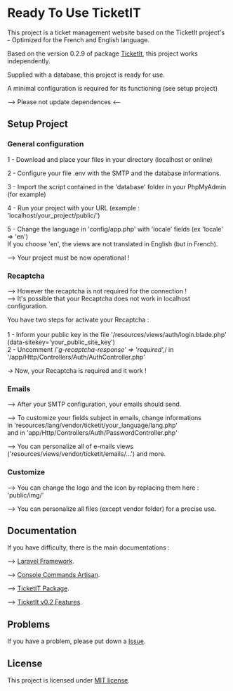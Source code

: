 # Ready To Use TicketIT

This project is a ticket management website based on the TicketIt project's - Optimized for the French and English language.

Based on the version 0.2.9 of package [TicketIt](https://github.com/thekordy/ticketit), this project works independently.

Supplied with a database, this project is ready for use.

A minimal configuration is required for its functioning (see setup project)

--> Please not update dependences <--


## Setup Project

### General configuration

1 - Download and place your files in your directory (localhost or online)

2 - Configure your file .env with the SMTP and the database informations.

3 - Import the script contained in the 'database' folder in your PhpMyAdmin (for example)

4 - Run your project with your URL (example : 'localhost/your_project/public/')

5 - Change the language in 'config/app.php' with 'locale' fields (ex 'locale' => 'en')<br />
    If you choose 'en', the views are not translated in English (but in French).

--> Your project must be now operational !

### Recaptcha

--> However the recaptcha is not required for the connection !<br /> 
--> It's possible that your Recaptcha does not work in localhost configuration.

You have two steps for activate your Recaptcha :<br />  
1 - Inform your public key in the file '/resources/views/auth/login.blade.php' (data-sitekey='your_public_site_key')<br /> 
2 - Uncomment /*'g-recaptcha-response' => 'required',*/ in '/app/Http/Controllers/Auth/AuthController.php'

-> Now, your Recaptcha is required and it work !

### Emails

--> After your SMTP configuration, your emails should send.

--> To customize your fields subject in emails, change informations<br /> 
    in 'resources/lang/vendor/ticketit/your_language/lang.php'<br />
    and in 'app/Http/Controllers/Auth/PasswordController.php'

--> You can personalize all of e-mails views ('resources/views/vendor/ticketit/emails/...') and more.

### Customize 

--> You can change the logo and the icon by replacing them here : 'public/img/'

--> You can personalize all files (except vendor folder) for a precise use.

## Documentation

If you have difficulty, there is the main documentations :

--> [Laravel Framework](http://laravel.com/docs).

--> [Console Commands Artisan](https://laravel.com/docs/5.3/artisan).

--> [TicketIT Package](https://github.com/thekordy/ticketit).

--> [TicketIt v0.2 Features](https://github.com/thekordy/ticketit/wiki/v0.2-Features).

## Problems

If you have a problem, please put down a [Issue](https://github.com/WestFR/Ready_to_use_TicketIT/issues).


## License

This project is licensed under [MIT license](http://opensource.org/licenses/MIT).
